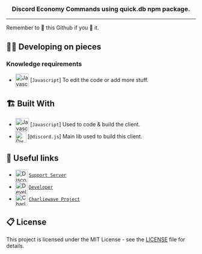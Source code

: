 <h3 align="center">
    Discord Economy Commands using quick.db npm package.
</h3>
<hr>

Remember to 🌟 this Github if you 💖 it.

## 👨‍💻 Developing on pieces

### Knowledge requirements

-   <img src="https://i.imgur.com/c5d7pwC.png" alt="Javascript" width="36" align="center"> [`Javascript`] To edit the code or add more stuff.

## 🏗️ Built With

-   <img src="https://i.imgur.com/c5d7pwC.png" alt="Javascript" width="36" align="center"> [`Javascript`] Used to code & build the client.
-   <img src="https://i.imgur.com/I1MGCQ9.png" alt="Discord.js" width="29" align="center"> [`@discord.js`] Main lib used to build this client.

## 🔗 Useful links

-   <img src="https://i.imgur.com/XWqj2km.png" alt="Discord" width="32" align="center"> [`Support Server`][discord]
-   <img src="https://skillzl.cash/favicon.ico" alt="Developer" width="32" align="center"> [`Developer`][dev]
-   <img src="https://www.demo.charliewave.me/favicon.ico" alt="Charliewave" width="32" align="center"> [`Charliewave Project`][charliewave]

## 📋 License

This project is licensed under the MIT License - see the [LICENSE](LICENSE.md) file for details.

[discord]: https://discord.gg/2g8YrrhPEb
[dev]: https://skillzl.cash/
[charliewave]: https://github.com/charliewave-me
